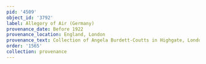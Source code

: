 ```yaml
---
pid: '4509'
object_id: '3792'
label: Allegory of Air (Germany)
provenance_date: Before 1922
provenance_location: England, London
provenance_text: Collection of Angela Burdett-Coutts in Highgate, London
order: '1565'
collection: provenance
---
```

